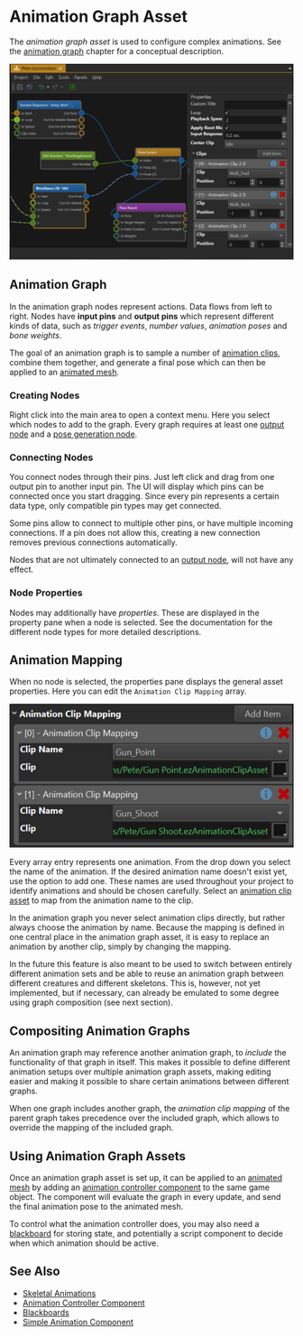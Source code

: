 # Animation Graph Asset

The *animation graph asset* is used to configure complex animations. See the [animation graph](animation-graph-overview.md) chapter for a conceptual description.

![Animation Graph Asset](media/anim-controller-asset.png)

## Animation Graph

In the animation graph nodes represent actions. Data flows from left to right. Nodes have **input pins** and **output pins** which represent different kinds of data, such as *trigger events*, *number values*, *animation poses* and *bone weights*.

The goal of an animation graph is to sample a number of [animation clips](../animation-clip-asset.md), combine them together, and generate a final pose which can then be applied to an [animated mesh](../animated-mesh-component.md).

### Creating Nodes

Right click into the main area to open a context menu. Here you select which nodes to add to the graph. Every graph requires at least one [output node](anim-nodes-output.md) and a [pose generation node](anim-nodes-pose-generation.md).

### Connecting Nodes

You connect nodes through their pins. Just left click and drag from one output pin to another input pin. The UI will display which pins can be connected once you start dragging. Since every pin represents a certain data type, only compatible pin types may get connected.

Some pins allow to connect to multiple other pins, or have multiple incoming connections. If a pin does not allow this, creating a new connection removes previous connections automatically.

Nodes that are not ultimately connected to an [output node](anim-nodes-output.md), will not have any effect.

### Node Properties

Nodes may additionally have *properties*. These are displayed in the property pane when a node is selected. See the documentation for the different node types for more detailed descriptions.

## Animation Mapping

When no node is selected, the properties pane displays the general asset properties. Here you can edit the `Animation Clip Mapping` array.

![Animation clip mapping](media/anim-clip-mapping.png)

Every array entry represents one animation. From the drop down you select the name of the animation. If the desired animation name doesn't exist yet, use the **<Edit Values...>** option to add one. These names are used throughout your project to identify animations and should be chosen carefully. Select an [animation clip asset](../animation-clip-asset.md) to map from the animation name to the clip.

In the animation graph you never select animation clips directly, but rather always choose the animation by name. Because the mapping is defined in one central place in the animation graph asset, it is easy to replace an animation by another clip, simply by changing the mapping.

In the future this feature is also meant to be used to switch between entirely different animation sets and be able to reuse an animation graph between different creatures and different skeletons. This is, however, not yet implemented, but if necessary, can already be emulated to some degree using graph composition (see next section).

## Compositing Animation Graphs

An animation graph may reference another animation graph, to *include* the functionality of that graph in itself. This makes it possible to define different animation setups over multiple animation graph assets, making editing easier and making it possible to share certain animations between different graphs.

When one graph includes another graph, the *animation clip mapping* of the parent graph takes precedence over the included graph, which allows to override the mapping of the included graph.

## Using Animation Graph Assets

Once an animation graph asset is set up, it can be applied to an [animated mesh](../animated-mesh-component.md) by adding an [animation controller component](animation-controller-component.md) to the same game object. The component will evaluate the graph in every update, and send the final animation pose to the animated mesh.

To control what the animation controller does, you may also need a [blackboard](../../../Miscellaneous/blackboards.md) for storing state, and potentially a script component to decide when which animation should be active.

## See Also

* [Skeletal Animations](../skeletal-animation-overview.md)
* [Animation Controller Component](animation-controller-component.md)
* [Blackboards](../../../Miscellaneous/blackboards.md)
* [Simple Animation Component](../simple-animation-component.md)
